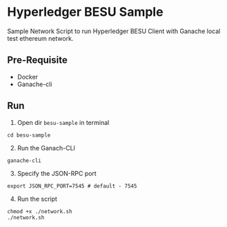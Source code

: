 # Hyperledger BESU Sample

Sample Network Script to run Hyperledger BESU Client with Ganache local test ethereum network.

## Pre-Requisite

-    Docker
-    Ganache-cli

## Run

1. Open dir `besu-sample` in terminal

```
cd besu-sample
```

2. Run the Ganach-CLI

```
ganache-cli
```

3. Specify the JSON-RPC port

```
export JSON_RPC_PORT=7545 # default - 7545
```

4. Run the script

```
chmod +x ./network.sh
./network.sh
```
